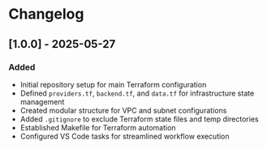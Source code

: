 # Changelog

## [1.0.0] - 2025-05-27

### Added

- Initial repository setup for main Terraform configuration
- Defined `providers.tf`, `backend.tf`, and `data.tf` for infrastructure state management
- Created modular structure for VPC and subnet configurations
- Added `.gitignore` to exclude Terraform state files and temp directories
- Established Makefile for Terraform automation
- Configured VS Code tasks for streamlined workflow execution
